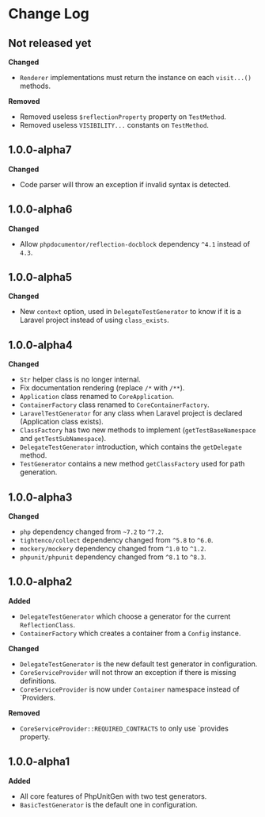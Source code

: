 # Change Log

## Not released yet

**Changed**

- `Renderer` implementations must return the instance on each `visit...()` methods.

**Removed**

- Removed useless `$reflectionProperty` property on `TestMethod`.
- Removed useless `VISIBILITY...` constants on `TestMethod`.

## 1.0.0-alpha7

**Changed**

- Code parser will throw an exception if invalid syntax is detected.

## 1.0.0-alpha6

**Changed**

- Allow `phpdocumentor/reflection-docblock` dependency `^4.1` instead of `4.3`.

## 1.0.0-alpha5

**Changed**

- New `context` option, used in `DelegateTestGenerator` to know if it is a Laravel project instead of using `class_exists`.

## 1.0.0-alpha4

**Changed**

- `Str` helper class is no longer internal.
- Fix documentation rendering (replace `/*` with `/**`).
- `Application` class renamed to `CoreApplication`.
- `ContainerFactory` class renamed to `CoreContainerFactory`.
- `LaravelTestGenerator` for any class when Laravel project is declared (Application class exists).
- `ClassFactory` has two new methods to implement (`getTestBaseNamespace` and `getTestSubNamespace`).
- `DelegateTestGenerator` introduction, which contains the `getDelegate` method.
- `TestGenerator` contains a new method `getClassFactory` used for path generation.

## 1.0.0-alpha3

**Changed**

- `php` dependency changed from `~7.2` to `^7.2`.
- `tightenco/collect` dependency changed from `^5.8` to `^6.0`.
- `mockery/mockery` dependency changed from `^1.0` to `^1.2`.
- `phpunit/phpunit` dependency changed from `^8.1` to `^8.3`.

## 1.0.0-alpha2

**Added**

- `DelegateTestGenerator` which choose a generator for the current `ReflectionClass`.
- `ContainerFactory` which creates a container from a `Config` instance.

**Changed**

- `DelegateTestGenerator` is the new default test generator in configuration.
- `CoreServiceProvider` will not throw an exception if there is missing definitions.
- `CoreServiceProvider` is now under `Container` namespace instead of `Providers.

**Removed**

- `CoreServiceProvider::REQUIRED_CONTRACTS` to only use `provides property.

## 1.0.0-alpha1

**Added**

- All core features of PhpUnitGen with two test generators.
- `BasicTestGenerator` is the default one in configuration.
